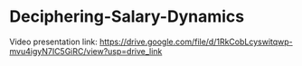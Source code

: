 # Deciphering-Salary-Dynamics

Video presentation link: https://drive.google.com/file/d/1RkCobLcyswitqwp-mvu4igyN7IC5GiRC/view?usp=drive_link 
